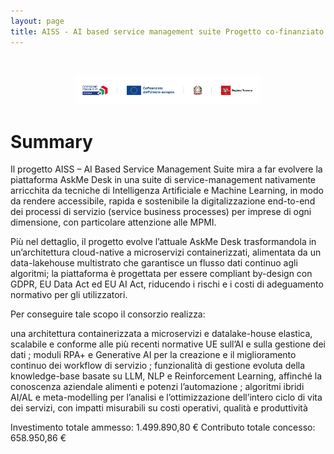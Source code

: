 ```yaml
---
layout: page
title: AISS - AI based service management suite Progetto co-finanziato dal PR FESR TOSCANA 2021 – 2027, AZIONE 1.1.4 BANDO N.2 “Progetti di R&S per MPMI e Midcap”
--- 
```


<!-- subtitle: X  -->

<br>
<div style="text-align: center">
<figure>
    <img src="/img/logos/aiss.png"
         alt="" style="text-align: center; width: 70%;">
    <figcaption></figcaption>
</figure>
</div>



<h1>Summary</h1>
Il progetto AISS – AI Based Service Management Suite mira a far evolvere la piattaforma AskMe Desk in una suite di service-management nativamente arricchita da tecniche di Intelligenza Artificiale e Machine Learning, in modo da rendere accessibile, rapida e sostenibile la digitalizzazione end-to-end dei processi di servizio (service business processes) per imprese di ogni dimensione, con particolare attenzione alle MPMI.


Più nel dettaglio, il progetto evolve l’attuale AskMe Desk trasformandola in un’architettura cloud-native a microservizi containerizzati, alimentata da un data-lakehouse multistrato che garantisce un flusso dati continuo agli algoritmi; la piattaforma è progettata per essere compliant by-design con GDPR, EU Data Act ed EU AI Act, riducendo i rischi e i costi di adeguamento normativo per gli utilizzatori.


Per conseguire tale scopo il consorzio realizza:


una architettura containerizzata a microservizi e datalake-house elastica, scalabile e conforme alle più recenti normative UE sull’AI e sulla gestione dei dati ;
moduli RPA+ e Generative AI per la creazione e il miglioramento continuo dei workflow di servizio ;
funzionalità di gestione evoluta della knowledge-base basate su LLM, NLP e Reinforcement Learning, affinché la conoscenza aziendale alimenti e potenzi l’automazione ;
algoritmi ibridi AI/AL e meta-modelling per l’analisi e l’ottimizzazione dell’intero ciclo di vita dei servizi, con impatti misurabili su costi operativi, qualità e produttività

Investimento totale ammesso: 1.499.890,80 €
Contributo totale concesso: 658.950,86 €
